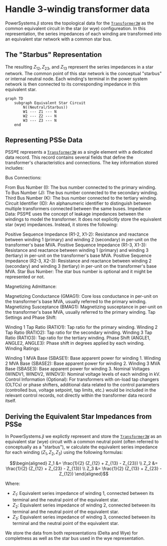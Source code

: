 # Handle 3-windig transformer data

PowerSystems.jl stores the topological data for the [`Transformer3W`](@ref) as the common equivalent circuit in the star (or wye) configureation. In this representation, the series impedances of each winding are transformed into an equivalent star network with a common star bus.

## The "Starbus" Representation

The resulting $Z_{12}, Z_{23},$ and $Z_{13}$ represent the series impedances in a star network. The common point of this star network is the conceptual "starbus" or internal neutral node. Each winding's terminal in the power system network is then connected to its corresponding impedance in this equivalent star.

```mermaid
graph TD
    subgraph Equivalent Star Circuit
        N((Neutral/Starbus))
        W1 --- Z1 --- N
        W2 --- Z2 --- N
        W3 --- Z3 --- N
    end
```

## Representing PSSe Data

PSS®E represents a [`Transformer3W`](@ref) as a single element with a dedicated data record. This record contains several fields that define the transformer's characteristics and connections. The key information stored includes:

Bus Connections:

From Bus Number (I): The bus number connected to the primary winding.
To Bus Number (J): The bus number connected to the secondary winding.
Third Bus Number (K): The bus number connected to the tertiary winding.
Circuit Identifier (ID): An alphanumeric identifier to distinguish between multiple transformers connected between the same buses.
Impedance Data: PSS®E uses the concept of leakage impedances between the windings to model the transformer. It does not explicitly store the equivalent star (wye) impedances. Instead, it stores the following:

Positive Sequence Impedance (R1-2, X1-2): Resistance and reactance between winding 1 (primary) and winding 2 (secondary) in per-unit on the transformer's base MVA.
Positive Sequence Impedance (R1-3, X1-3): Resistance and reactance between winding 1 (primary) and winding 3 (tertiary) in per-unit on the transformer's base MVA.
Positive Sequence Impedance (R2-3, X2-3): Resistance and reactance between winding 2 (secondary) and winding 3 (tertiary) in per-unit on the transformer's base MVA.
Star Bus Number: The star bus number is optional and it might be represented or not.

Magnetizing Admittance:

Magnetizing Conductance (GMAG1): Core loss conductance in per-unit on the transformer's base MVA, usually referred to the primary winding.
Magnetizing Susceptance (BMAG1): Magnetizing susceptance in per-unit on the transformer's base MVA, usually referred to the primary winding.
Tap Settings and Phase Shift:

Winding 1 Tap Ratio (RATIO1): Tap ratio for the primary winding.
Winding 2 Tap Ratio (RATIO2): Tap ratio for the secondary winding.
Winding 3 Tap Ratio (RATIO3): Tap ratio for the tertiary winding.
Phase Shift (ANGLE1, ANGLE2, ANGLE3): Phase shift in degrees applied by each winding.
Winding Ratings:

Winding 1 MVA Base (SBASE1): Base apparent power for winding 1.
Winding 2 MVA Base (SBASE2): Base apparent power for winding 2.
Winding 3 MVA Base (SBASE3): Base apparent power for winding 3.
Nominal Voltages (WINDV1, WINDV2, WINDV3): Nominal voltage levels of each winding in kV.
Control Information (Optional): For transformers with on-load tap changers (OLTCs) or phase shifters, additional data related to the control parameters (controlled bus, voltage setpoint, tap limits, etc.) would be included in the relevant control records, not directly within the transformer data record itself.

## Deriving the Equivalent Star Impedances from PSSe

In PowerSystems.jl we explictly represent and store the [`Transformer3W`](@ref) as an equivalent star (wye) circuit with a common neutral point (often referred to conceptually as a "starbus"), w calculate the equivalent series impedance for each winding ($Z_1, Z_2, Z_3$) using the following formulas:

$$\begin{aligned}
Z_1 &= \frac{1}{2} (Z_{12} + Z_{13} - Z_{23}) \\
Z_2 &= \frac{1}{2} (Z_{12} + Z_{23} - Z_{13}) \\
Z_3 &= \frac{1}{2} (Z_{13} + Z_{23} - Z_{12})
\end{aligned}$$

Where:

  - $Z_1$: Equivalent series impedance of winding 1, connected between its terminal and the neutral point of the equivalent star.
  - $Z_2$: Equivalent series impedance of winding 2, connected between its terminal and the neutral point of the equivalent star.
  - $Z_3$: Equivalent series impedance of winding 3, connected between its terminal and the neutral point of the equivalent star.

We store the data from both representations (Delta and Wye) for completness as well as the star bus used in the wye representation.
